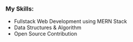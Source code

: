 <div font-family:"Tahoma">

  <h3>My Skills:</h3>
<ul>
  <li>Fullstack Web Development using MERN Stack</li>
  <li>Data Structures & Algorithm</li>
  <li>Open Source Contribution</li>
</ul>
  
</div>
